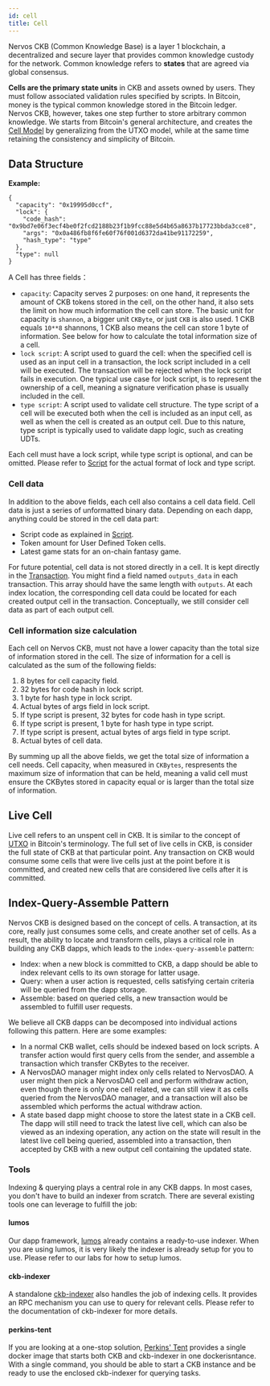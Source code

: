 ```yaml
---
id: cell
title: Cell
---
```


Nervos CKB (Common Knowledge Base) is a layer 1 blockchain, a decentralized and secure layer that provides common knowledge custody for the network.  Common knowledge refers to **states** that are agreed via global consensus.

**Cells are the primary state units** in CKB and assets owned by users. They must follow associated validation rules specified by scripts. In Bitcoin, money is the typical common knowledge stored in the Bitcoin ledger. Nervos CKB, however, takes one step further to store arbitrary common knowledge. We starts from Bitcoin's general architecture, and creates the [Cell Model](https://medium.com/nervosnetwork/https-medium-com-nervosnetwork-cell-model-7323fca57571) by generalizing from the UTXO model, while at the same time retaining the consistency and simplicity of Bitcoin.

## Data Structure

**Example:**

```
{
  "capacity": "0x19995d0ccf",
  "lock": {
    "code_hash": "0x9bd7e06f3ecf4be0f2fcd2188b23f1b9fcc88e5d4b65a8637b17723bbda3cce8",
    "args": "0x0a486fb8f6fe60f76f001d6372da41be91172259",
    "hash_type": "type"
  },
  "type": null
}
```

A Cell has three fields：

* `capacity`: Capacity serves 2 purposes: on one hand, it represents the amount of CKB tokens stored in the cell, on the other hand, it also sets the limit on how much information the cell can store. The basic unit for capacity is `shannon`, a bigger unit `CKByte`, or just `CKB` is also used. 1 CKB equals `10**8` shannons, 1 CKB also means the cell can store 1 byte of information. See below for how to calculate the total information size of a cell.
* `lock script`: A script used to guard the cell: when the specified cell is used as an input cell in a transaction, the lock script included in a cell will be executed. The transaction will be rejected when the lock script fails in execution. One typical use case for lock script, is to represent the ownership of a cell, meaning a signature verification phase is usually included in the cell.
* `type script`: A script used to validate cell structure. The type script of a cell will be executed both when the cell is included as an input cell, as well as when the cell is created as an output cell. Due to this nature, type script is typically used to validate dapp logic, such as creating UDTs.

Each cell must have a lock script, while type script is optional, and can be omitted. Please refer to [Script](script.md) for the actual format of lock and type script.

### Cell data

In addition to the above fields, each cell also contains a cell data field. Cell data is just a series of unformatted binary data. Depending on each dapp, anything could be stored in the cell data part:

* Script code as explained in [Script](script.md).
* Token amount for User Defined Token cells.
* Latest game stats for an on-chain fantasy game.

For future potential, cell data is not stored directly in a cell. It is kept directly in the [Transaction](transaction.md#data-structure). You might find a field named `outputs_data` in each transaction. This array should have the same length with `outputs`. At each index location, the corresponding cell data could be located for each created output cell in the transaction. Conceptually, we still consider cell data as part of each output cell.

### Cell information size calculation

Each cell on Nervos CKB, must not have a lower capacity than the total size of information stored in the cell. The size of information for a cell is calculated as the sum of the following fields:

1. 8 bytes for cell capacity field.
2. 32 bytes for code hash in lock script.
3. 1 byte for hash type in lock script.
4. Actual bytes of args field in lock script.
5. If type script is present, 32 bytes for code hash in type script.
6. If type script is present, 1 byte for hash type in type script.
7. If type script is present, actual bytes of args field in type script.
8. Actual bytes of cell data.

By summing up all the above fields, we get the total size of information a cell needs. Cell capacity, when measured in `CKBytes`, respresents the maximum size of information that can be held, meaning a valid cell must ensure the CKBytes stored in capacity equal or is larger than the total size of information.

## Live Cell

Live cell refers to an unspent cell in CKB. It is similar to the concept of [UTXO](https://en.wikipedia.org/wiki/Unspent_transaction_output) in Bitcoin's terminology. The full set of live cells in CKB, is consider the full state of CKB at that particular point. Any transaction on CKB would consume some cells that were live cells just at the point before it is committed, and created new cells that are considered live cells after it is committed.

## Index-Query-Assemble Pattern

Nervos CKB is designed based on the concept of cells. A transaction, at its core, really just consumes some cells, and create another set of cells. As a result, the ability to locate and transform cells, plays a critical role in building any CKB dapps, which leads to the `index-query-assemble` pattern:

* Index: when a new block is committed to CKB, a dapp should be able to index relevant cells to its own storage for latter usage.
* Query: when a user action is requested, cells satisfying certain criteria will be queried from the dapp storage.
* Assemble: based on queried cells, a new transaction would be assembled to fulfill user requests.

We believe all CKB dapps can be decomposed into individual actions following this pattern. Here are some examples:

* In a normal CKB wallet, cells should be indexed based on lock scripts. A transfer action would first query cells from the sender, and assemble a transaction which transfer CKBytes to the receiver.
* A NervosDAO manager might index only cells related to NervosDAO. A user might then pick a NervosDAO cell and perform withdraw action, even though there is only one cell related, we can still view it as cells queried from the NervosDAO manager, and a transaction will also be assembled which performs the actual withdraw action.
* A state based dapp might choose to store the latest state in a CKB cell. The dapp will still need to track the latest live cell, which can also be viewed as an indexing operation, any action on the state will result in the latest live cell being queried, assembled into a transaction, then accepted by CKB with a new output cell containing the updated state.

### Tools

Indexing & querying plays a central role in any CKB dapps. In most cases, you don't have to build an indexer from scratch. There are several existing tools one can leverage to fulfill the job:

#### lumos

Our dapp framework, [lumos](https://github.com/nervosnetwork/lumos) already contains a ready-to-use indexer. When you are using lumos, it is very likely the indexer is already setup for you to use. Please refer to our labs for how to setup lumos.

#### ckb-indexer

A standalone [ckb-indexer](https://github.com/quake/ckb-indexer) also handles the job of indexing cells. It provides an RPC mechanism you can use to query for relevant cells. Please refer to the documentation of ckb-indexer for more details.

#### perkins-tent

If you are looking at a one-stop solution, [Perkins' Tent](https://github.com/xxuejie/perkins-tent) provides a single docker image that starts both CKB and ckb-indexer in one dockerisntance. With a single command, you should be able to start a CKB instance and be ready to use the enclosed ckb-indexer for querying tasks.

